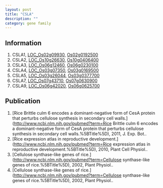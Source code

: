 ```yaml
---
layout: post
title: "CSLA"
description: ""
category: gene family
---
```


## Information
1. CSLA1, [LOC_Os02g09930](http://rice.plantbiology.msu.edu/cgi-bin/ORF_infopage.cgi?orf=LOC_Os02g09930), [Os02g0192500](http://rapdb.dna.affrc.go.jp/viewer/gbrowse_details/irgsp1?name=Os02g0192500)
2. CSLA2, [LOC_Os10g26630](http://rice.plantbiology.msu.edu/cgi-bin/ORF_infopage.cgi?orf=LOC_Os10g26630), [Os10g0406400](http://rapdb.dna.affrc.go.jp/viewer/gbrowse_details/irgsp1?name=Os10g0406400)
3. CSLA3, [LOC_Os06g12460](http://rice.plantbiology.msu.edu/cgi-bin/ORF_infopage.cgi?orf=LOC_Os06g12460), [Os06g0230100](http://rapdb.dna.affrc.go.jp/viewer/gbrowse_details/irgsp1?name=Os06g0230100)
4. CSLA4, [LOC_Os03g07350](http://rice.plantbiology.msu.edu/cgi-bin/ORF_infopage.cgi?orf=LOC_Os03g07350), [Os03g0169500](http://rapdb.dna.affrc.go.jp/viewer/gbrowse_details/irgsp1?name=Os03g0169500)
5. CSLA5, [LOC_Os03g26044](http://rice.plantbiology.msu.edu/cgi-bin/ORF_infopage.cgi?orf=LOC_Os03g26044), [Os03g0377700](http://rapdb.dna.affrc.go.jp/viewer/gbrowse_details/irgsp1?name=Os03g0377700)
6. CSLA7, [LOC_Os07g43710](http://rice.plantbiology.msu.edu/cgi-bin/ORF_infopage.cgi?orf=LOC_Os07g43710), [Os07g0630900](http://rapdb.dna.affrc.go.jp/viewer/gbrowse_details/irgsp1?name=Os07g0630900)
7. CSLA9, [LOC_Os06g42020](http://rice.plantbiology.msu.edu/cgi-bin/ORF_infopage.cgi?orf=LOC_Os06g42020), [Os06g0625700](http://rapdb.dna.affrc.go.jp/viewer/gbrowse_details/irgsp1?name=Os06g0625700)

## Publication
1. [Rice Brittle culm 6 encodes a dominant-negative form of CesA protein that perturbs cellulose synthesis in secondary cell walls.](http://www.ncbi.nlm.nih.gov/pubmed?term=Rice Brittle culm 6 encodes a dominant-negative form of CesA protein that perturbs cellulose synthesis in secondary cell walls.%5BTitle%5D), 2011, J. Exp. Bot..
2. [Rice expression atlas in reproductive development.](http://www.ncbi.nlm.nih.gov/pubmed?term=Rice expression atlas in reproductive development.%5BTitle%5D), 2010, Plant Cell Physiol..
3. [Cellulose synthase-like genes of rice.](http://www.ncbi.nlm.nih.gov/pubmed?term=Cellulose synthase-like genes of rice.%5BTitle%5D), 2002, Plant Physiol..
4. [Cellulose synthase-like genes of rice.](http://www.ncbi.nlm.nih.gov/pubmed?term=Cellulose synthase-like genes of rice.%5BTitle%5D), 2002, Plant Physiol..


